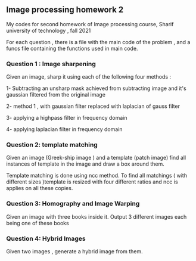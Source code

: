 ## Image processing homework 2
My codes for second homework of Image processing course, Sharif university of technology , fall 2021

For each question , there is a file with the main code of the problem , and a funcs file containing the functions used in main code.

### Question 1 : Image sharpening

Given an image, sharp it using each of the following four methods :

1- Subtracting an unsharp mask achieved from subtracting image and it's gaussian filtered from the original image

2- method 1 , with gaussian filter replaced with laplacian of gauss filter

3- applying a highpass filter in frequency domain 

4- applying laplacian filter in frequency domain

### Question 2: template matching 

Given an image (Greek-ship image ) and a template (patch image) find all instances of template in the image and draw a box around them.

Template matching is done using ncc method. To find all matchings ( with different sizes )template is resized with four different ratios and ncc is applies on all these copies.

### Question 3: Homography and Image Warping

Given an image with three books inside it. Output 3 different images each being one of these books

### Question 4: Hybrid Images

Given two images , generate a hybrid image from them.



